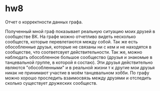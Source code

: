 # hw8
Отчет о корректности данных графа.

Полученный мной граф показывает реальную ситуацию моих друзей в сообществе ВК. На графе можно отчетливо видеть несколько сообществ, которые перевлетаются между собой. Так же есть обособленные друзья, которые не связаны ни с кем и не находятся в сообществе, что соответсвует действительности. Так же, можно наблюдать обособленное большое сообщество (друзья и знакомые в танцевальной группе, в которой я состаю). Эти друзья действительно являются "обособленными" и в реальной жизни т к другие мои друзья никак не принимают участие в моём танцевальном хобби. По графу можно хорошо проследить взаимосвязь между друзями и отследить сколько существует дружеских сообществ.
